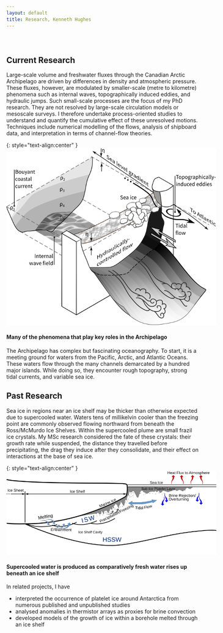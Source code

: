 ```yaml
---
layout: default
title: Research, Kenneth Hughes
---
```

######  

## Current Research

Large-scale volume and freshwater fluxes through the Canadian Arctic Archipelago are driven by differences in density and atmospheric pressure. These fluxes, however, are modulated by smaller-scale (metre to kilometre) phenomena such as internal waves, topographically induced eddies, and hydraulic jumps. Such small-scale processes are the focus of my PhD research. They are not resolved by large-scale circulation models or mesoscale surveys. I therefore undertake process-oriented studies to understand and quantify the cumulative effect of these unresolved motions. Techniques include numerical modelling of the flows, analysis of shipboard data, and interpretation in terms of channel-flow theories.

{: style="text-align:center" }
<img src="./channel_schematic.png" style="max-width: 550px">  

#### Many of the phenomena that play key roles in the Archipelago

The Archipelago has complex but fascinating oceanography. To start, it is a meeting ground for waters from the Pacific, Arctic, and Atlantic Oceans. These waters flow through the many channels demarcated by a hundred major islands. While doing so, they encounter rough topography, strong tidal currents, and variable sea ice.

## Past Research

Sea ice in regions near an ice shelf may be thicker than otherwise expected due to supercooled water. Waters tens of millikelvin cooler than the freezing point are commonly observed flowing northward from beneath the Ross/McMurdo Ice Shelves. Within the supercooled plume are small frazil ice crystals. My MSc research considered the fate of these crystals: their growth rate while suspended, the distance they travelled before precipitating, the drag they induce after they consolidate, and their effect on interactions at the base of sea ice.

{: style="text-align:center" }
<img src="./ice_shelf_schematic.png" style="max-width: 550px">  

#### Supercooled water is produced as comparatively fresh water rises up beneath an ice shelf

In related projects, I have 
* interpreted the occurrence of platelet ice around Antarctica from numerous published and unpublished studies
* analysed anomalies in thermistor arrays as proxies for brine convection
* developed models of the growth of ice within a borehole melted through an ice shelf
